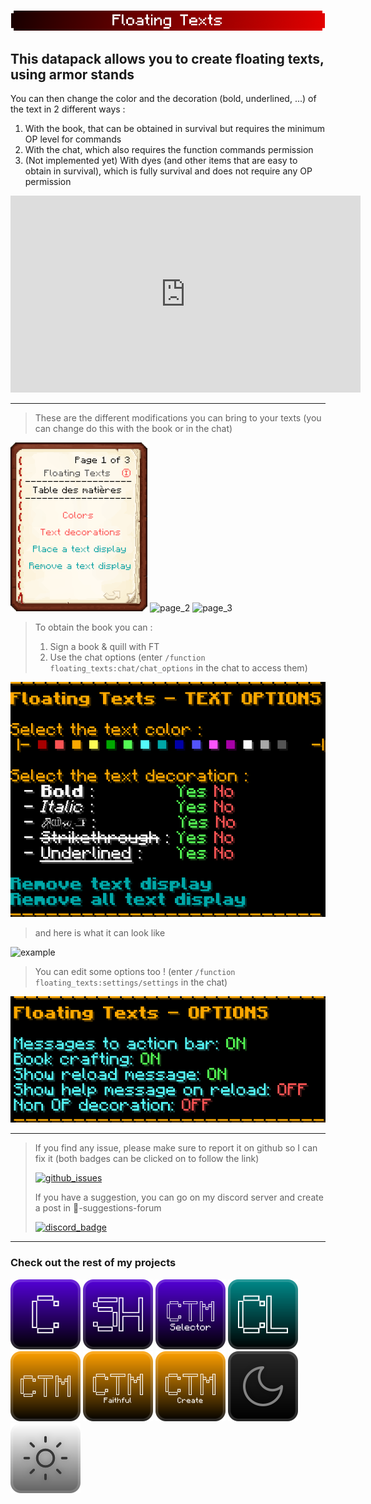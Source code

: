 ![banner](https://github.com/Aeldit/AD/blob/1.20.x/images/banner_small.png?raw=true)

## This datapack allows you to create floating texts, using armor stands

You can then change the color and the decoration (bold, underlined, ...) of the text in 2 different ways :

1. With the book, that can be obtained in survival but requires the minimum OP level for commands
2. With the chat, which also requires the function commands permission
3. (Not implemented yet) With dyes (and other items that are easy to obtain in survival), which is fully survival and does not require any OP permission

 <iframe width="560" height="315"
src="https://www.youtube.com/embed/bZK_s5yo_Lg"
frameborder="0"
allow="accelerometer; autoplay; encrypted-media; gyroscope; picture-in-picture"
allowfullscreen></iframe>

***

> These are the different modifications you can bring to your texts (you can change do this with the book or in the chat)

![page_1](https://github.com/Aeldit/AD/blob/1.20.x/images/ft_page_1.png?raw=true) ![page_2](https://github.com/Aeldit/AD/blob/1.20.x/images/ft_page_2.png?raw=true) ![page_3](https://github.com/Aeldit/AD/blob/1.20.x/images/ft_page_3.png?raw=true)

> To obtain the book you can :
>
> 1. Sign a book & quill with FT
> 2. Use the chat options (enter ```/function floating_texts:chat/chat_options``` in the chat to access them)

![options_chat](https://github.com/Aeldit/AD/blob/1.20.x/images/ft_options_chat.png?raw=true)

> and here is what it can look like

![example](https://github.com/Aeldit/AD/blob/1.20.x/images/ft_example.png?raw=true)

> You can edit some options too !
> (enter ```/function floating_texts:settings/settings``` in the chat)

![options](https://github.com/Aeldit/AD/blob/1.20.x/images/ft_settings.png?raw=true)

***

> If you find any issue, please make sure to report it on github so I can fix it (both badges can be clicked on to
> follow the link)
>
> [![github_issues](https://img.shields.io/github/issues/Aeldit/Cyan?color=red&style=for-the-badge&logo=github)](https://github.com/Aeldit/Cyan/issues)
>
> If you have a suggestion, you can go on my discord server and create a post in 🗽-suggestions-forum
>
> [![discord_badge](https://img.shields.io/discord/750243612473819188?color=7289da&label=DISCORD&logo=discord&logoColor=7289da&style=for-the-badge)](https://discord.gg/PcYPpqzhKS)

***

### Check out the rest of my projects

[![cyan_badge](https://raw.githubusercontent.com/Aeldit/Aeldit/bef8e5f6a837ee8c3479a2550e92c0ac028200f3/images/cyan-cozy-minimal.svg)](https://modrinth.com/mod/cyan)
[![cyansethome_badge](https://raw.githubusercontent.com/Aeldit/Aeldit/fdcc5b2b359f2bcc51654d9a973674c4d8557fd4/images/cyansethome-cozy-minimal.svg)](https://modrinth.com/mod/cyansethome)
[![ctms_badge](https://raw.githubusercontent.com/Aeldit/Aeldit/d668bc7cd71d654d2331905a5ad425283dedab94/images/ctms-cozy-minimal.svg)](https://modrinth.com/mod/ctm-selector)
[![cyanlib_badge](https://raw.githubusercontent.com/Aeldit/Aeldit/bef8e5f6a837ee8c3479a2550e92c0ac028200f3/images/cyanlib-cozy-minimal.svg)](https://modrinth.com/mod/cyanlib)
[![ctm_badge](https://raw.githubusercontent.com/Aeldit/Aeldit/e2fb5f7ffe92301f627540cebca28d9aa90c641d/images/ctm-cozy-minimal.svg)](https://modrinth.com/resourcepack/ctm-of-fabric)
[![ctm_faithful_badge](https://raw.githubusercontent.com/Aeldit/Aeldit/54529d9dbb33d35184f386269c889cef818e7e79/images/ctm-faithful-cozy-minimal.svg)](https://modrinth.com/resourcepack/ctm-faithful)
[![ctm_create_badge](https://raw.githubusercontent.com/Aeldit/Aeldit/54529d9dbb33d35184f386269c889cef818e7e79/images/ctm-create-cozy-minimal.svg)](https://modrinth.com/resourcepack/ctm-create)
[![dark_gui_badge](https://raw.githubusercontent.com/Aeldit/Aeldit/2f4a47b3752b28cbcd13c6d76c66a803d7fe1df5/images/dark-gui-cozy-minimal.svg)](https://modrinth.com/resourcepack/dark-smooth-gui)
[![light_gui_badge](https://raw.githubusercontent.com/Aeldit/Aeldit/2f4a47b3752b28cbcd13c6d76c66a803d7fe1df5/images/light-gui-cozy-minimal.svg)](https://modrinth.com/resourcepack/light-smooth-gui)

